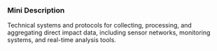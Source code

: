 ### Mini Description

Technical systems and protocols for collecting, processing, and aggregating direct impact data, including sensor networks, monitoring systems, and real-time analysis tools.
